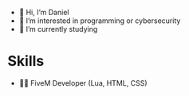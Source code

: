 - 👋 Hi, I’m Daniel
- 👀 I’m interested in programming or cybersecurity
- 🌱 I’m currently studying

# Skills #
- 🧑‍💻 FiveM Developer (Lua, HTML, CSS)
